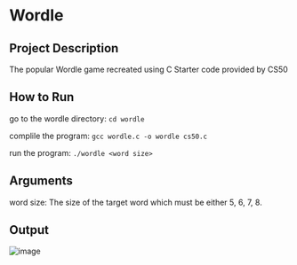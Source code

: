# Wordle

## Project Description

The popular Wordle  game recreated using C
Starter code provided by CS50

## How to Run

go to the wordle directory: ```cd wordle```

complile the program: ```gcc wordle.c -o wordle cs50.c```

run the program: ```./wordle <word size>```

## Arguments

word size: The size of the target word which must be either 5, 6, 7, 8.

## Output

![image](https://github.com/sohankancherla/Wordle/assets/30853467/e13a571f-c322-48de-8105-7080a00314c4)

